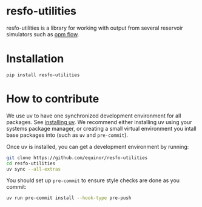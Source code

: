 resfo-utilities
===============


resfo-utilities is a library for working with output from
 several reservoir simulators such as [opm
flow](https://github.com/OPM/opm-simulators).

Installation
============

`pip install resfo-utilities`


How to contribute
=================

We use uv to have one synchronized development environment for all packages.
See [installing uv](https://docs.astral.sh/uv/getting-started/installation/). We
recommend either installing uv using your systems package manager, or creating
a small virtual environment you intall base packages into (such as `uv` and `pre-commit`).

Once uv is installed, you can get a development environment by running:

```sh
git clone https://github.com/equinor/resfo-utilities
cd resfo-utilities
uv sync --all-extras
```


You should set up `pre-commit` to ensure style checks are done as you commit:

```bash
uv run pre-commit install --hook-type pre-push
```
